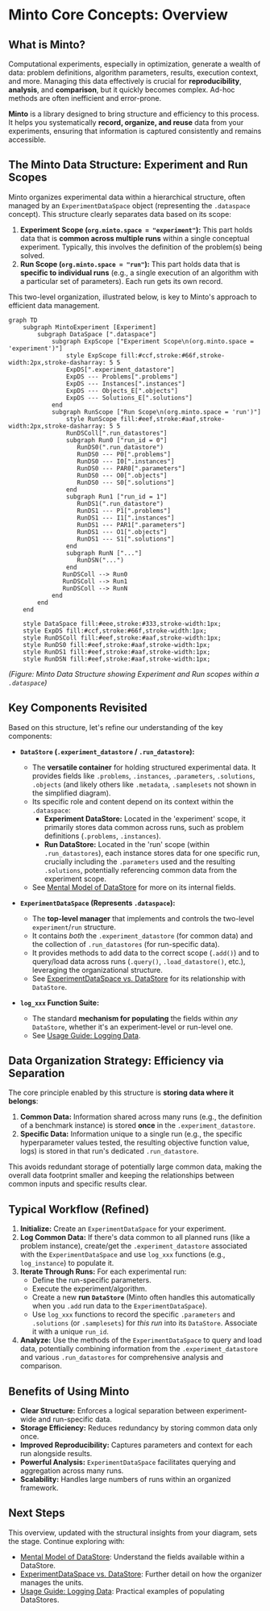 
# Minto Core Concepts: Overview

## What is Minto?

Computational experiments, especially in optimization, generate a wealth of data: problem definitions, algorithm parameters, results, execution context, and more. Managing this data effectively is crucial for **reproducibility**, **analysis**, and **comparison**, but it quickly becomes complex. Ad-hoc methods are often inefficient and error-prone.

**Minto** is a library designed to bring structure and efficiency to this process. It helps you systematically **record, organize, and reuse** data from your experiments, ensuring that information is captured consistently and remains accessible.

## The Minto Data Structure: Experiment and Run Scopes

Minto organizes experimental data within a hierarchical structure, often managed by an `ExperimentDataSpace` object (representing the `.dataspace` concept). This structure clearly separates data based on its scope:

1.  **Experiment Scope (`org.minto.space = "experiment"`):** This part holds data that is **common across multiple runs** within a single conceptual experiment. Typically, this involves the definition of the problem(s) being solved.
2.  **Run Scope (`org.minto.space = "run"`):** This part holds data that is **specific to individual runs** (e.g., a single execution of an algorithm with a particular set of parameters). Each run gets its own record.

This two-level organization, illustrated below, is key to Minto's approach to efficient data management.

```mermaid
graph TD
    subgraph MintoExperiment [Experiment]
        subgraph DataSpace [".dataspace"]
            subgraph ExpScope ["Experiment Scope\n(org.minto.space = 'experiment')"]
                style ExpScope fill:#ccf,stroke:#66f,stroke-width:2px,stroke-dasharray: 5 5
                ExpDS[".experiment_datastore"]
                ExpDS --- Problems[".problems"]
                ExpDS --- Instances[".instances"]
                ExpDS --- Objects_E[".objects"]
                ExpDS --- Solutions_E[".solutions"]
            end
            subgraph RunScope ["Run Scope\n(org.minto.space = 'run')"]
                style RunScope fill:#eef,stroke:#aaf,stroke-width:2px,stroke-dasharray: 5 5
                RunDSColl[".run_datastores"]
                subgraph Run0 ["run_id = 0"]
                   RunDS0(".run_datastore")
                   RunDS0 --- P0[".problems"]
                   RunDS0 --- I0[".instances"]
                   RunDS0 --- PAR0[".parameters"]
                   RunDS0 --- O0[".objects"]
                   RunDS0 --- S0[".solutions"]
                end
                subgraph Run1 ["run_id = 1"]
                   RunDS1(".run_datastore")
                   RunDS1 --- P1[".problems"]
                   RunDS1 --- I1[".instances"]
                   RunDS1 --- PAR1[".parameters"]
                   RunDS1 --- O1[".objects"]
                   RunDS1 --- S1[".solutions"]
                end
                subgraph RunN ["..."]
                   RunDSN("...")
                end
               RunDSColl --> Run0
               RunDSColl --> Run1
               RunDSColl --> RunN
            end
        end
    end

    style DataSpace fill:#eee,stroke:#333,stroke-width:1px;
    style ExpDS fill:#ccf,stroke:#66f,stroke-width:1px;
    style RunDSColl fill:#eef,stroke:#aaf,stroke-width:1px;
    style RunDS0 fill:#eef,stroke:#aaf,stroke-width:1px;
    style RunDS1 fill:#eef,stroke:#aaf,stroke-width:1px;
    style RunDSN fill:#eef,stroke:#aaf,stroke-width:1px;

```
*(Figure: Minto Data Structure showing Experiment and Run scopes within a `.dataspace`)*

## Key Components Revisited

Based on this structure, let's refine our understanding of the key components:

* **`DataStore` (`.experiment_datastore` / `.run_datastore`):**
    * The **versatile container** for holding structured experimental data. It provides fields like `.problems`, `.instances`, `.parameters`, `.solutions`, `.objects` (and likely others like `.metadata`, `.samplesets` not shown in the simplified diagram).
    * Its specific role and content depend on its context within the `.dataspace`:
        * **Experiment DataStore:** Located in the 'experiment' scope, it primarily stores data common across runs, such as problem definitions (`.problems`, `.instances`).
        * **Run DataStore:** Located in the 'run' scope (within `.run_datastores`), each instance stores data for one specific run, crucially including the `.parameters` used and the resulting `.solutions`, potentially referencing common data from the experiment scope.
    * See [Mental Model of DataStore](./datastore.md) for more on its internal fields.

* **`ExperimentDataSpace` (Represents `.dataspace`):**
    * The **top-level manager** that implements and controls the two-level `experiment`/`run` structure.
    * It contains *both* the `.experiment_datastore` (for common data) and the collection of `.run_datastores` (for run-specific data).
    * It provides methods to add data to the correct scope (`.add()`) and to query/load data across runs (`.query()`, `.load_datastore()`, etc.), leveraging the organizational structure.
    * See [ExperimentDataSpace vs. DataStore](./comparison.md) for its relationship with `DataStore`.

* **`log_xxx` Function Suite:**
    * The standard **mechanism for populating** the fields within *any* `DataStore`, whether it's an experiment-level or run-level one.
    * See [Usage Guide: Logging Data](../guides/logging.md).

## Data Organization Strategy: Efficiency via Separation

The core principle enabled by this structure is **storing data where it belongs**:

1.  **Common Data:** Information shared across many runs (e.g., the definition of a benchmark instance) is stored **once** in the `.experiment_datastore`.
2.  **Specific Data:** Information unique to a single run (e.g., the specific hyperparameter values tested, the resulting objective function value, logs) is stored in that run's dedicated `.run_datastore`.

This avoids redundant storage of potentially large common data, making the overall data footprint smaller and keeping the relationships between common inputs and specific results clear.

## Typical Workflow (Refined)

1.  **Initialize:** Create an `ExperimentDataSpace` for your experiment.
2.  **Log Common Data:** If there's data common to all planned runs (like a problem instance), create/get the `.experiment_datastore` associated with the `ExperimentDataSpace` and use `log_xxx` functions (e.g., `log_instance`) to populate it.
3.  **Iterate Through Runs:** For each experimental run:
    * Define the run-specific parameters.
    * Execute the experiment/algorithm.
    * Create a new **run `DataStore`** (Minto often handles this automatically when you `.add` run data to the `ExperimentDataSpace`).
    * Use `log_xxx` functions to record the specific `.parameters` and `.solutions` (or `.samplesets`) for *this run* into its `DataStore`. Associate it with a unique `run_id`.
4.  **Analyze:** Use the methods of the `ExperimentDataSpace` to query and load data, potentially combining information from the `.experiment_datastore` and various `.run_datastores` for comprehensive analysis and comparison.

## Benefits of Using Minto

* **Clear Structure:** Enforces a logical separation between experiment-wide and run-specific data.
* **Storage Efficiency:** Reduces redundancy by storing common data only once.
* **Improved Reproducibility:** Captures parameters and context for each run alongside results.
* **Powerful Analysis:** `ExperimentDataSpace` facilitates querying and aggregation across many runs.
* **Scalability:** Handles large numbers of runs within an organized framework.

## Next Steps

This overview, updated with the structural insights from your diagram, sets the stage. Continue exploring with:

* [Mental Model of DataStore](./datastore.md): Understand the fields available within a DataStore.
* [ExperimentDataSpace vs. DataStore](./comparison.md): Further detail on how the organizer manages the units.
* [Usage Guide: Logging Data](../guides/logging.md): Practical examples of populating DataStores.
